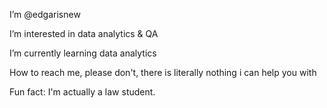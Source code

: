 I’m @edgarisnew

I’m interested in data analytics & QA

I’m currently learning data analytics

How to reach me, please don't, there is literally nothing i can help you with

Fun fact: I'm actually a law student.

